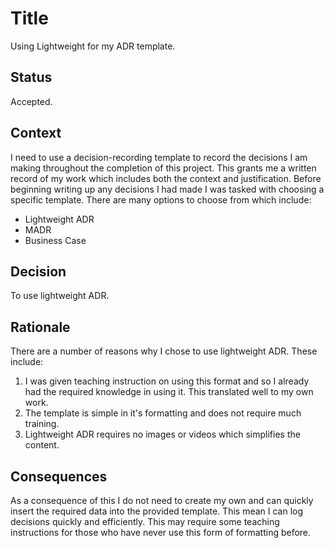 # Title
Using Lightweight for my ADR template.
## Status
Accepted.
## Context
I need to use a decision-recording template to record the decisions I am making throughout the completion of this project. This grants me a written record of my work which includes both the context and justification. Before beginning writing up any decisions I had made I was tasked with choosing a specific template. There are many options to choose from which include:
* Lightweight ADR
* MADR
* Business Case
## Decision
To use lightweight ADR.
## Rationale
There are a number of reasons why I chose to use lightweight ADR. These include:
1. I was given teaching instruction on using this format and so I already had the required knowledge in using it. This translated well to my own work.
2. The template is simple in it's formatting and does not require much training.
3. Lightweight ADR requires no images or videos which simplifies the content.
## Consequences
As a consequence of this I do not need to create my own and can quickly insert the required data into the provided template. This mean I can log decisions quickly and efficiently. This may require some teaching instructions for those who have never use this form of formatting before.
